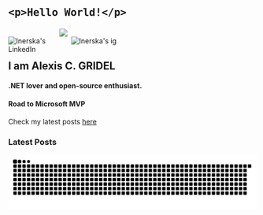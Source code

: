 
## <pre>&lt;p&gt;Hello World!&lt;/p&gt;</pre>

[<img align="right" width="400" src="https://github-readme-stats.vercel.app/api?username=Inerska&show_icons=true"/>](https://github.com/Inerska/)
<a href="https://www.linkedin.com/in/alexis-gridel/">
  <img align="left" alt="Inerska's LinkedIn" width="128px" src="https://img.shields.io/badge/-LinkedIn-0e76a8?style=flat-square&logo=Linkedin&logoColor=white" />
</a>
<a href="https://www.instagram.com/alexiis.gdl/">
  <img align="left" alt="Inerska's ig" width="128px" src="https://img.shields.io/badge/-Instagram-e4405f?style=flat-square&logo=Instagram&logoColor=white" />
</a>
<br />


## I am Alexis C. GRIDEL
#### .NET lover and open-source enthusiast.
#### Road to Microsoft MVP

Check my latest posts [here](https://agdl.dev)

### Latest Posts
<!-- feed start -->
<!-- feed end -->

![onon-alexandre-est-la](https://github.com/Inerska/Inerska/blob/output/github-contribution-grid-snake.svg)
